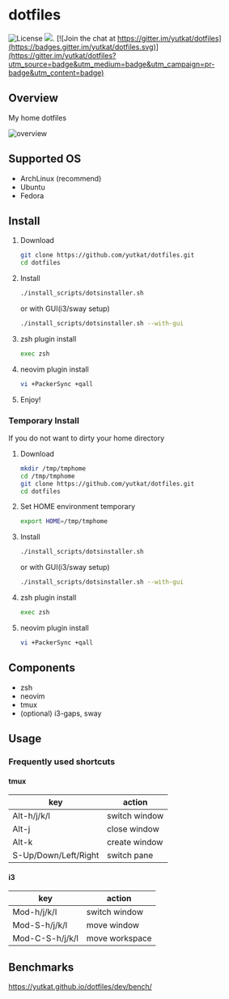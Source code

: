 # dotfiles

![License](http://img.shields.io/badge/license-MIT-blue.svg)
[![](https://tokei.rs/b1/github/yutkat/dotfiles)](https://github.com/XAMPPRocky/tokei).
[![Join the chat at https://gitter.im/yutkat/dotfiles](https://badges.gitter.im/yutkat/dotfiles.svg)](https://gitter.im/yutkat/dotfiles?utm_source=badge&utm_medium=badge&utm_campaign=pr-badge&utm_content=badge)

## Overview

My home dotfiles

![overview](https://github.com/yutkat/img/blob/master/dotfiles/2021-03-21_19-07.png)

## Supported OS

- ArchLinux (recommend)
- Ubuntu
- Fedora

## Install

1. Download

    ```bash
    git clone https://github.com/yutkat/dotfiles.git
    cd dotfiles
    ```

1. Install

    ```bash
    ./install_scripts/dotsinstaller.sh
    ```

    or with GUI(i3/sway setup)

    ```bash
    ./install_scripts/dotsinstaller.sh --with-gui
    ```

1. zsh plugin install

    ```bash
    exec zsh
    ```

1. neovim plugin install

    ```bash
    vi +PackerSync +qall
    ```

1. Enjoy!

### Temporary Install

If you do not want to dirty your home directory

1. Download

    ```bash
    mkdir /tmp/tmphome
    cd /tmp/tmphome
    git clone https://github.com/yutkat/dotfiles.git
    cd dotfiles
    ```

1. Set HOME environment temporary

    ```bash
    export HOME=/tmp/tmphome
    ```

1. Install

    ```bash
    ./install_scripts/dotsinstaller.sh
    ```

    or with GUI(i3/sway setup)

    ```bash
    ./install_scripts/dotsinstaller.sh --with-gui
    ```

1. zsh plugin install

    ```bash
    exec zsh
    ```

1. neovim plugin install

    ```bash
    vi +PackerSync +qall
    ```

## Components

- zsh
- neovim
- tmux
- (optional) i3-gaps, sway

## Usage

### Frequently used shortcuts

#### tmux

|key|action|
|---|---|
|Alt-h/j/k/l|switch window|
|Alt-j|close window|
|Alt-k|create window|
|S-Up/Down/Left/Right|switch pane|

#### i3

|key|action|
|---|---|
|Mod-h/j/k/l|switch window|
|Mod-S-h/j/k/l|move window|
|Mod-C-S-h/j/k/l|move workspace|

## Benchmarks

https://yutkat.github.io/dotfiles/dev/bench/
